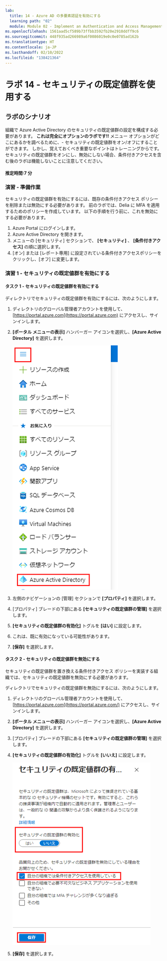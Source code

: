 ```yaml
---
lab:
  title: 14 - Azure AD の多要素認証を有効にする
  learning path: "02"
  module: Module 02 - Implement an Authentication and Access Management Solution
ms.openlocfilehash: 1561aad5cf589b73ffbb3592fb20e2910ddff9c6
ms.sourcegitcommit: 448f935ad266989a6f0086019e0c0e0785ad162b
ms.translationtype: HT
ms.contentlocale: ja-JP
ms.lasthandoff: 02/10/2022
ms.locfileid: "138421364"
---
```

# <a name="lab-14---working-with-security-defaults"></a>ラボ 14 - セキュリティの既定値群を使用する

## <a name="lab-scenario"></a>ラボのシナリオ

組織で Azure Active Directory のセキュリティの既定値群の設定を構成する必要があります。
    **これは完全にオプションのラボです!!**  メニュー オプションがどこにあるかを調べるために、- セキュリティの既定値群をオン/オフにすることができます。  しかし、覚えておくべき重要なポイントはトレーニングからです。  セキュリティの既定値群をオンにし、無効にしない場合、条件付きアクセスを含む後のラボは機能しないことに注意してください。

#### <a name="estimated-time-7-minutes"></a>推定時間:7 分

### <a name="exercise---prework"></a>演習 - 準備作業

セキュリティの既定値群を有効にするには、既存の条件付きアクセス ポリシーを削除または無効にする必要があります。  前のラボでは、Delia に MFA を適用するためのポリシーを作成しています。  以下の手順を行う前に、これを無効にする必要があります。

1. Azure Portal にログインします。
2. Azure Active Directory を開きます。
3. メニューの [セキュリティ] セクションで、 **[セキュリティ]** 、 **[条件付きアクセス]** の順に選択します。
4. [オン] または [レポート専用] に設定されている条件付きアクセスポリシーをクリックし、[オフ] に変更します。

### <a name="exercise-1---enabling-security-defaults"></a>演習 1 - セキュリティの既定値群を有効にする

#### <a name="task-1---turn-on-security-defaults"></a>タスク 1 - セキュリティの既定値群を有効にする

ディレクトリでセキュリティの既定値群を有効にするには、次のようにします。

1. ディレクトリのグローバル管理者アカウントを使用して、[https://portal.azure.com](https://portal.azure.com) にアクセスし、サインインします。

2. **[ポータル メニューの表示]** ハンバーガー アイコンを選択し、**[Azure Active Directory]** を選択します。

    ![「Azure Active Directory」が選択された Azure portal メニュー](./media/azure-portal-menu-aad.png)

3. 左側のナビゲーションの [管理] セクションで **[プロパティ]** を選択します。

4. [プロパティ] ブレードの下部にある **[セキュリティの既定値群の管理]** を選択します。

5. **[セキュリティの既定値群の有効化]** トグルを **[はい]** に設定します。

6. これは、既に有効になっている可能性があります。

7. **[保存]** を選択します。

#### <a name="task-2---disabling-security-defaults"></a>タスク 2 - セキュリティの既定値群を無効にする

セキュリティの既定値群を置き換える条件付きアクセス ポリシーを実装する組織では、セキュリティの既定値群を無効にする必要があります。

ディレクトリでセキュリティの既定値群を無効にするには、次のようにします。

1. ディレクトリのグローバル管理者アカウントを使用して、[https://portal.azure.com](https://portal.azure.com/) にアクセスし、サインインします。

2. **[ポータル メニューの表示]** ハンバーガー アイコンを選択し、**[Azure Active Directory]** を選択します。

3. [プロパティ] ブレードの下部にある **[セキュリティの既定値群の管理]** を選択します。

4. **[セキュリティの既定値群の有効化]** トグルを **[いいえ]** に設定します。

    ![無効になっているセキュリティの既定値群と、無効にするために必要な理由が選択されている画面イメージ。 この場合、組織は条件付きアクセスを使用しています。](./media/security-defaults-disable-before-conditional-access.png)

5. **[保存]** を選択します。
